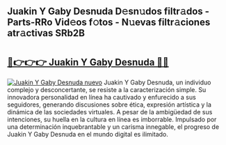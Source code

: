 ## Juakin Y Gaby Desnuda D𝚎sn𝚞dos filtr𝚊dos - Parts-RRo Vid𝚎os f𝚘tos - N𝚞evas filtr𝚊ciones atr𝚊ctivas SRb2B

# <h2><a href="http://mbdry4.tromn.icu/?c=Juakin+Y+Gaby+Desnuda">🔗👉👉👉 Juakin Y Gaby Desnuda 🔗🔗</a></h2>

[![Juakin Y Gaby Desnuda nuevo](https://i.imgur.com/pEAQMta.gif)](http://mbdry4.tromn.icu/?c=Juakin+Y+Gaby+Desnuda)
Juakin Y Gaby Desnuda, un individuo complejo y desconcertante, se resiste a la caracterización simple. Su innovadora personalidad en línea ha cautivado y enfurecido a sus seguidores, generando discusiones sobre ética, expresión artística y la dinámica de las sociedades virtuales. A pesar de la ambigüedad de sus intenciones, su huella en la cultura en línea es imborrable. Impulsado por una determinación inquebrantable y un carisma innegable, el progreso de Juakin Y Gaby Desnuda en el mundo digital es ilimitado.
